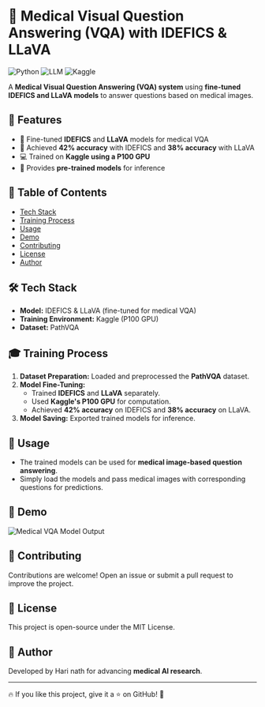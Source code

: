 # 🏥 Medical Visual Question Answering (VQA) with IDEFICS & LLaVA

![Python](https://img.shields.io/badge/Python-3.x-blue) ![LLM](https://img.shields.io/badge/LLM-Multimodal-green) ![Kaggle](https://img.shields.io/badge/Kaggle-Training-blue)

A **Medical Visual Question Answering (VQA) system** using **fine-tuned IDEFICS and LLaVA models** to answer questions based on medical images. 

## 🚀 Features
- 🏥 Fine-tuned **IDEFICS** and **LLaVA** models for medical VQA
- 🎯 Achieved **42% accuracy** with IDEFICS and **38% accuracy** with LLaVA
- 💻 Trained on **Kaggle using a P100 GPU**
- 📂 Provides **pre-trained models** for inference

## 📑 Table of Contents
- [Tech Stack](#-tech-stack)
- [Training Process](#-training-process)
- [Usage](#-usage)
- [Demo](#-demo)
- [Contributing](#-contributing)
- [License](#-license)
- [Author](#-author)

## 🛠 Tech Stack
- **Model:** IDEFICS & LLaVA (fine-tuned for medical VQA)
- **Training Environment:** Kaggle (P100 GPU)
- **Dataset:** PathVQA

## 🎓 Training Process
1. **Dataset Preparation:** Loaded and preprocessed the **PathVQA** dataset.
2. **Model Fine-Tuning:**
   - Trained **IDEFICS** and **LLaVA** separately.
   - Used **Kaggle's P100 GPU** for computation.
   - Achieved **42% accuracy** on IDEFICS and **38% accuracy** on LLaVA.
3. **Model Saving:** Exported trained models for inference.

## 🎯 Usage
- The trained models can be used for **medical image-based question answering**.
- Simply load the models and pass medical images with corresponding questions for predictions.

## 📸 Demo
![Medical VQA Model Output](path_to_screenshot.png)

## 🤝 Contributing
Contributions are welcome! Open an issue or submit a pull request to improve the project.

## 📜 License
This project is open-source under the MIT License.

## 👤 Author
Developed by Hari nath for advancing **medical AI research**.

---
🔥 If you like this project, give it a ⭐ on GitHub! 🚀

